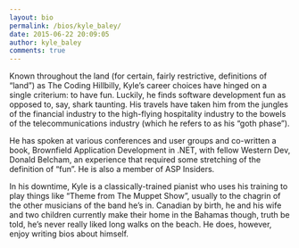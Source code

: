 ```yaml
---
layout: bio
permalink: /bios/kyle_baley/
date: 2015-06-22 20:09:05
author: kyle_baley
comments: true
---
```


Known throughout the land (for certain, fairly restrictive, definitions of “land”) as The Coding Hillbilly, Kyle’s career choices have hinged on a single criterium: to have fun. Luckily, he finds software development fun as opposed to, say, shark taunting. His travels have taken him from the jungles of the financial industry to the high-flying hospitality industry to the bowels of the telecommunications industry (which he refers to as his “goth phase”).

He has spoken at various conferences and user groups and co-written a book, Brownfield Application Development in .NET, with fellow Western Dev, Donald Belcham, an experience that required some stretching of the definition of “fun”. He is also a member of ASP Insiders.

In his downtime, Kyle is a classically-trained pianist who uses his training to play things like “Theme from The Muppet Show”, usually to the chagrin of the other musicians of the band he’s in. Canadian by birth, he and his wife and two children currently make their home in the Bahamas though, truth be told, he’s never really liked long walks on the beach. He does, however, enjoy writing bios about himself.